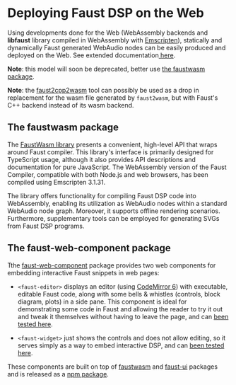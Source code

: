 # Deploying Faust DSP on the Web

Using developments done for the Web (WebAssembly backends and **libfaust** library compiled in WebAssembly with [Emscripten](https://emscripten.org/)), statically and dynamically Faust generated WebAudio nodes can be easily produced and deployed on the Web. 
See extended documentation[ here](https://github.com/grame-cncm/faust/tree/master-dev/architecture/webaudio). 

**Note**: this model will soon be deprecated, better use [the faustwasm package](#the-faustwasm-package). 

**Note**: the [faust2cpp2wasm](https://github.com/nuchi/faust2cpp2wasm) tool can possibly be used as a drop in replacement for the wasm file generated by `faust2wasm`, but with Faust's C++ backend instead of its wasm backend.

## The faustwasm package

The [FaustWasm library](https://www.npmjs.com/package/@grame/faustwasm?activeTab=readme) presents a convenient, high-level API that wraps around Faust compiler. This library's interface is primarily designed for TypeScript usage, although it also provides API descriptions and documentation for pure JavaScript. The WebAssembly version of the Faust Compiler, compatible with both Node.js and web browsers, has been compiled using Emscripten 3.1.31.

The library offers functionality for compiling Faust DSP code into WebAssembly, enabling its utilization as WebAudio nodes within a standard WebAudio node graph. Moreover, it supports offline rendering scenarios. Furthermore, supplementary tools can be employed for generating SVGs from Faust DSP programs.

## The faust-web-component package

Tthe [faust-web-component](https://github.com/grame-cncm/faust-web-component) package provides two web components for embedding interactive Faust snippets in web pages:

- `<faust-editor>` displays an editor (using [CodeMirror 6](https://codemirror.net/)) with executable, editable Faust code, along with some bells & whistles (controls, block diagram, plots) in a side pane.
This component is ideal for demonstrating some code in Faust and allowing the reader to try it out and tweak it themselves without having to leave the page, and can [been tested here](https://codepen.io/St-phane-Letz/pen/YzdZZoK). 

- `<faust-widget>` just shows the controls and does not allow editing, so it serves simply as a way to embed interactive DSP, and can [been tested here](https://codepen.io/St-phane-Letz/pen/LYMWybP).

These components are built on top of [faustwasm](https://github.com/grame-cncm/faustwasm) and [faust-ui](https://github.com/Fr0stbyteR/faust-ui) packages and is released as a [npm package](https://www.npmjs.com/package/@grame/faust-web-component).

